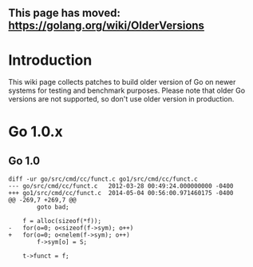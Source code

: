 ## This page has moved: https://golang.org/wiki/OlderVersions ##

# Introduction #

This wiki page collects patches to build older version of Go on newer systems for
testing and benchmark purposes. Please note that older Go versions are not
supported, so don't use older version in production.

# Go 1.0.x #
## Go 1.0 ##
```
diff -ur go/src/cmd/cc/funct.c go1/src/cmd/cc/funct.c
--- go/src/cmd/cc/funct.c	2012-03-28 00:49:24.000000000 -0400
+++ go1/src/cmd/cc/funct.c	2014-05-04 00:56:00.971460175 -0400
@@ -269,7 +269,7 @@
 		goto bad;
 
 	f = alloc(sizeof(*f));
-	for(o=0; o<sizeof(f->sym); o++)
+	for(o=0; o<nelem(f->sym); o++)
 		f->sym[o] = S;
 
 	t->funct = f;
```
